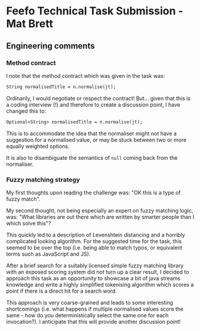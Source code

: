 # Feefo Technical Task Submission - Mat Brett

## Engineering comments

### Method contract

I note that the method contract which was given in the task was:

```dtd
String normalisedTitle = n.normalise(jt);
```
Ordinarily, I would negotiate or respect the contract! But... given that this is a coding interview (!) and therefore to create a discussion point, I have changed this to:

```dtd
Optional<String> normalisedTitle = n.normalise(jt);
```

This is to accommodate the idea that the normaliser might not have a suggestion for a normalised value, or may be stuck between two or more equally weighted options.

It is also to disambiguate the semantics of `null` coming back from the normaliser. 

### Fuzzy matching strategy

My first thoughts upon reading the challenge was: "OK this is a type of fuzzy match".

My second thought, not being especially an expert on fuzzy matching logic, was: "What libraries are out there which are written by smarter people than I which solve this"?

This quickly led to a description of Levenshtein distancing and a horribly complicated looking algorithm. For the suggested time for the task, this seemed to be over the top (i.e. being able to match typos, or equivalent terms such as JavaScript and JS).

After a brief search for a suitably licensed simple fuzzy matching library with an exposed scoring system did not turn up a clear result, I decided to approach this task as an opportunity to showcase a bit of java streams knowledge and write a highly simplified tokenising algorithm which scores a point if there is a direct hit for a search word.

This approach is very coarse-grained and leads to some interesting shortcomings (i.e. what happens if multiple normalised values score the same - how do you deterministically select the same one for each invocation?). I anticipate that this will provide another discussion point!

